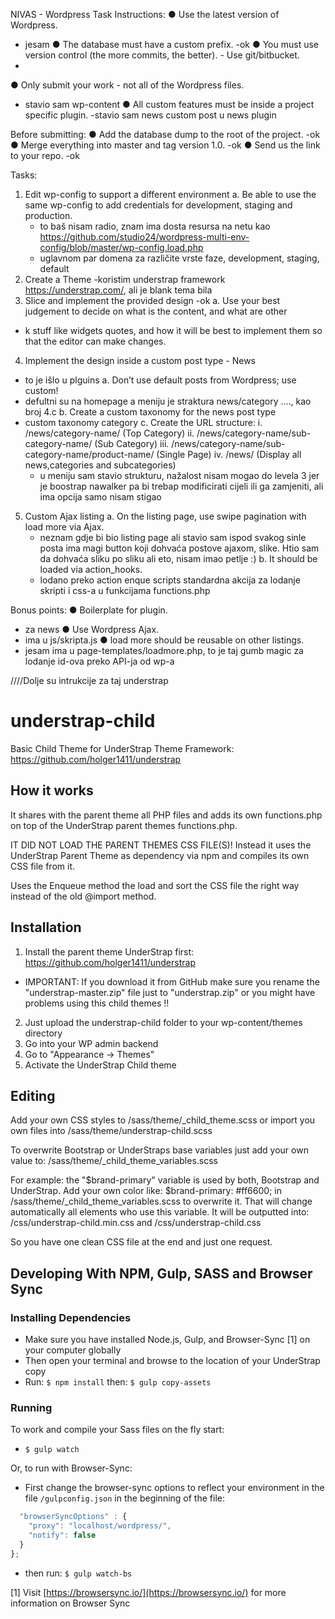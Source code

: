 NIVAS - Wordpress Task
Instructions:
● Use the latest version of Wordpress.
- jesam
● The database must have a custom prefix.
-ok
● You must use version control (the more commits, the better). - Use git/bitbucket.
-
● Only submit your work - not all of the Wordpress files.
- stavio sam wp-content
● All custom features must be inside a project specific plugin.
-stavio sam news custom post u news plugin

Before submitting:
● Add the database dump to the root of the project.
-ok
● Merge everything into master and tag version 1.0.
-ok
● Send us the link to your repo.
-ok

Tasks:
1. Edit wp-config to support a different environment
	a. Be able to use the same wp-config to add credentials for development, staging and 	production.
	- to baš nisam radio, znam ima dosta resursa na netu kao
	https://github.com/studio24/wordpress-multi-env-config/blob/master/wp-config.load.php
	- uglavnom par domena za različite vrste faze, development, staging, default
2. Create a Theme
-koristim understrap framework https://understrap.com/, ali je blank tema bila
3. Slice and implement the provided design
-ok
a. Use your best judgement to decide on what is the content, and what are other
- k
stuff like widgets quotes, and how it will be best to implement them so that the editor can make changes.
4. Implement the design inside a custom post type - News
- to je išlo u plguins
a. Don’t use default posts from Wordpress; use custom!
- defultni su na homepage a  meniju je straktura news/category ...., kao broj 4.c
b. Create a custom taxonomy for the news post type
- custom taxonomy category
c. Create the URL structure:
	i. /news/category-name/ (Top Category)
	ii. /news/category-name/sub-category-name/ (Sub Category)
	iii. /news/category-name/sub-category-name/product-name/ (Single Page)
	iv. /news/ (Display all news,categories and subcategories)
	- u meniju sam stavio strukturu, nažalost nisam mogao do levela 3 jer je boostrap nawalker pa bi trebap modificirati cijeli ili ga zamjeniti, ali ima opcija samo nisam stigao
5. Custom Ajax listing
	a. On the listing page, use swipe pagination with load more via Ajax.
	- neznam gdje bi bio listing page ali stavio sam ispod svakog sinle posta ima magi button koji dohvaća postove ajaxom, slike. Htio sam da dohvaća sliku po sliku ali eto, nisam imao petlje :)
	b. It should be loaded via action_hooks.
	- lodano preko action enque scripts standardna akcija za lodanje skripti i css-a u funkcijama functions.php

Bonus points:
● Boilerplate for plugin.
- za news
● Use Wordpress Ajax.
- ima u js/skripta.js
● load more should be reusable on other listings.
- jesam ima u page-templates/loadmore.php, to je taj gumb magic za lodanje id-ova preko API-ja od wp-a


////Dolje su intrukcije za taj understrap

# understrap-child
Basic Child Theme for UnderStrap Theme Framework: https://github.com/holger1411/understrap

## How it works
It shares with the parent theme all PHP files and adds its own functions.php on top of the UnderStrap parent themes functions.php.

IT DID NOT LOAD THE PARENT THEMES CSS FILE(S)!
Instead it uses the UnderStrap Parent Theme as dependency via npm and compiles its own CSS file from it.

Uses the Enqueue method the load and sort the CSS file the right way instead of the old @import method.

## Installation
1. Install the parent theme UnderStrap first: https://github.com/holger1411/understrap
- IMPORTANT: If you download it from GitHub make sure you rename the "understrap-master.zip" file just to "understrap.zip" or you might have problems using this child themes !!

2. Just upload the understrap-child folder to your wp-content/themes directory
3. Go into your WP admin backend 
4. Go to "Appearance -> Themes"
5. Activate the UnderStrap Child theme

## Editing
Add your own CSS styles to /sass/theme/_child_theme.scss
or import you own files into /sass/theme/understrap-child.scss

To overwrite Bootstrap or UnderStraps base variables just add your own value to:
/sass/theme/_child_theme_variables.scss

For example:
the "$brand-primary" variable is used by both, Bootstrap and UnderStrap.
Add your own color like:
$brand-primary: #ff6600;
in /sass/theme/_child_theme_variables.scss to overwrite it.
That will change automatically all elements who use this variable.
It will be outputted into:
/css/understrap-child.min.css
and
/css/understrap-child.css

So you have one clean CSS file at the end and just one request.

## Developing With NPM, Gulp, SASS and Browser Sync

### Installing Dependencies
- Make sure you have installed Node.js, Gulp, and Browser-Sync [1] on your computer globally
- Then open your terminal and browse to the location of your UnderStrap copy
- Run: `$ npm install` then: `$ gulp copy-assets`

### Running
To work and compile your Sass files on the fly start:

- `$ gulp watch`

Or, to run with Browser-Sync:

- First change the browser-sync options to reflect your environment in the file `/gulpconfig.json` in the beginning of the file:
```javascript
  "browserSyncOptions" : {
    "proxy": "localhost/wordpress/",
    "notify": false
  }
};
```
- then run: `$ gulp watch-bs`

[1] Visit [https://browsersync.io/](https://browsersync.io/) for more information on Browser Sync
